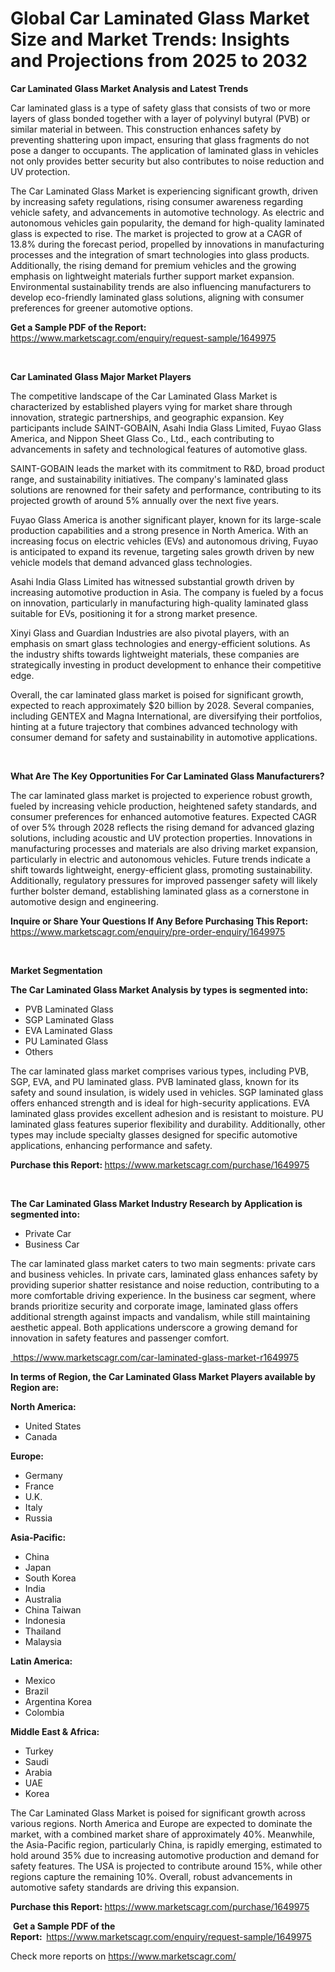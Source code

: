<p><h1>Global Car Laminated Glass Market Size and Market Trends: Insights and Projections from 2025 to 2032</h1></p><p><strong>Car Laminated Glass Market Analysis and Latest Trends</strong></p>
<p><p>Car laminated glass is a type of safety glass that consists of two or more layers of glass bonded together with a layer of polyvinyl butyral (PVB) or similar material in between. This construction enhances safety by preventing shattering upon impact, ensuring that glass fragments do not pose a danger to occupants. The application of laminated glass in vehicles not only provides better security but also contributes to noise reduction and UV protection.</p><p>The Car Laminated Glass Market is experiencing significant growth, driven by increasing safety regulations, rising consumer awareness regarding vehicle safety, and advancements in automotive technology. As electric and autonomous vehicles gain popularity, the demand for high-quality laminated glass is expected to rise. The market is projected to grow at a CAGR of 13.8% during the forecast period, propelled by innovations in manufacturing processes and the integration of smart technologies into glass products. Additionally, the rising demand for premium vehicles and the growing emphasis on lightweight materials further support market expansion. Environmental sustainability trends are also influencing manufacturers to develop eco-friendly laminated glass solutions, aligning with consumer preferences for greener automotive options.</p></p>
<p><strong>Get a Sample PDF of the Report:&nbsp;</strong> <a href="https://www.marketscagr.com/enquiry/request-sample/1649975?utm_campaign=2383&utm_medium=2&utm_source=Github&utm_content=ia&utm_term=31032025&utm_id=car-laminated-glass">https://www.marketscagr.com/enquiry/request-sample/1649975</a></p>
<p>&nbsp;</p>
<p><strong>Car Laminated Glass Major Market Players</strong></p>
<p><p>The competitive landscape of the Car Laminated Glass Market is characterized by established players vying for market share through innovation, strategic partnerships, and geographic expansion. Key participants include SAINT-GOBAIN, Asahi India Glass Limited, Fuyao Glass America, and Nippon Sheet Glass Co., Ltd., each contributing to advancements in safety and technological features of automotive glass.</p><p>SAINT-GOBAIN leads the market with its commitment to R&D, broad product range, and sustainability initiatives. The company's laminated glass solutions are renowned for their safety and performance, contributing to its projected growth of around 5% annually over the next five years.</p><p>Fuyao Glass America is another significant player, known for its large-scale production capabilities and a strong presence in North America. With an increasing focus on electric vehicles (EVs) and autonomous driving, Fuyao is anticipated to expand its revenue, targeting sales growth driven by new vehicle models that demand advanced glass technologies.</p><p>Asahi India Glass Limited has witnessed substantial growth driven by increasing automotive production in Asia. The company is fueled by a focus on innovation, particularly in manufacturing high-quality laminated glass suitable for EVs, positioning it for a strong market presence.</p><p>Xinyi Glass and Guardian Industries are also pivotal players, with an emphasis on smart glass technologies and energy-efficient solutions. As the industry shifts towards lightweight materials, these companies are strategically investing in product development to enhance their competitive edge.</p><p>Overall, the car laminated glass market is poised for significant growth, expected to reach approximately $20 billion by 2028. Several companies, including GENTEX and Magna International, are diversifying their portfolios, hinting at a future trajectory that combines advanced technology with consumer demand for safety and sustainability in automotive applications.</p></p>
<p>&nbsp;</p>
<p><strong>What Are The Key Opportunities For Car Laminated Glass Manufacturers?</strong></p>
<p><p>The car laminated glass market is projected to experience robust growth, fueled by increasing vehicle production, heightened safety standards, and consumer preferences for enhanced automotive features. Expected CAGR of over 5% through 2028 reflects the rising demand for advanced glazing solutions, including acoustic and UV protection properties. Innovations in manufacturing processes and materials are also driving market expansion, particularly in electric and autonomous vehicles. Future trends indicate a shift towards lightweight, energy-efficient glass, promoting sustainability. Additionally, regulatory pressures for improved passenger safety will likely further bolster demand, establishing laminated glass as a cornerstone in automotive design and engineering.</p></p>
<p><strong>Inquire or Share Your Questions If Any Before Purchasing This Report:</strong> <a href="https://www.marketscagr.com/enquiry/pre-order-enquiry/1649975?utm_campaign=2383&utm_medium=2&utm_source=Github&utm_content=ia&utm_term=31032025&utm_id=car-laminated-glass">https://www.marketscagr.com/enquiry/pre-order-enquiry/1649975</a></p>
<p>&nbsp;</p>
<p><strong>Market Segmentation</strong></p>
<p><strong>The Car Laminated Glass Market Analysis by types is segmented into:</strong></p>
<p><ul><li>PVB Laminated Glass</li><li>SGP Laminated Glass</li><li>EVA Laminated Glass</li><li>PU Laminated Glass</li><li>Others</li></ul></p>
<p><p>The car laminated glass market comprises various types, including PVB, SGP, EVA, and PU laminated glass. PVB laminated glass, known for its safety and sound insulation, is widely used in vehicles. SGP laminated glass offers enhanced strength and is ideal for high-security applications. EVA laminated glass provides excellent adhesion and is resistant to moisture. PU laminated glass features superior flexibility and durability. Additionally, other types may include specialty glasses designed for specific automotive applications, enhancing performance and safety.</p></p>
<p><strong>Purchase this Report:&nbsp;</strong><a href="https://www.marketscagr.com/purchase/1649975?utm_campaign=2383&utm_medium=2&utm_source=Github&utm_content=ia&utm_term=31032025&utm_id=car-laminated-glass">https://www.marketscagr.com/purchase/1649975</a></p>
<p>&nbsp;</p>
<p><strong>The Car Laminated Glass Market Industry Research by Application is segmented into:</strong></p>
<p><ul><li>Private Car</li><li>Business Car</li></ul></p>
<p><p>The car laminated glass market caters to two main segments: private cars and business vehicles. In private cars, laminated glass enhances safety by providing superior shatter resistance and noise reduction, contributing to a more comfortable driving experience. In the business car segment, where brands prioritize security and corporate image, laminated glass offers additional strength against impacts and vandalism, while still maintaining aesthetic appeal. Both applications underscore a growing demand for innovation in safety features and passenger comfort.</p></p>
<p><a href="https://www.marketscagr.com/car-laminated-glass-market-r1649975?utm_campaign=2383&utm_medium=2&utm_source=Github&utm_content=ia&utm_term=31032025&utm_id=car-laminated-glass">&nbsp;https://www.marketscagr.com/car-laminated-glass-market-r1649975</a></p>
<p><strong>In terms of Region, the Car Laminated Glass Market Players available by Region are:</strong></p>
<p>
    <p> <strong> North America: </strong>
        <ul>
            <li>United States</li>
            <li>Canada</li>
        </ul>
        </p> 
    <p> <strong> Europe: </strong>
        <ul>
            <li>Germany</li>
            <li>France</li>
            <li>U.K.</li>
            <li>Italy</li>
            <li>Russia</li>
        </ul>
        </p> 
    <p> <strong> Asia-Pacific: </strong>
        <ul>
            <li>China</li>
            <li>Japan</li>
            <li>South Korea</li>
            <li>India</li>
            <li>Australia</li>
            <li>China Taiwan</li>
            <li>Indonesia</li>
            <li>Thailand</li>
            <li>Malaysia</li>
        </ul>
        </p> 
    <p> <strong> Latin America: </strong>
        <ul>
            <li>Mexico</li>
            <li>Brazil</li>
            <li>Argentina Korea</li>
            <li>Colombia</li>
        </ul>
        </p> 
    <p> <strong> Middle East & Africa: </strong>
        <ul>
            <li>Turkey</li>
            <li>Saudi</li>
            <li>Arabia</li>
            <li>UAE</li>
            <li>Korea</li>
        </ul>
    </p>
    </p>
<p><p>The Car Laminated Glass Market is poised for significant growth across various regions. North America and Europe are expected to dominate the market, with a combined market share of approximately 40%. Meanwhile, the Asia-Pacific region, particularly China, is rapidly emerging, estimated to hold around 35% due to increasing automotive production and demand for safety features. The USA is projected to contribute around 15%, while other regions capture the remaining 10%. Overall, robust advancements in automotive safety standards are driving this expansion.</p></p>
<p><strong>Purchase this Report: </strong><a href="https://www.marketscagr.com/purchase/1649975?utm_campaign=2383&utm_medium=2&utm_source=Github&utm_content=ia&utm_term=31032025&utm_id=car-laminated-glass">https://www.marketscagr.com/purchase/1649975</a></p>
<p>&nbsp;<strong>Get a Sample PDF of the Report:&nbsp;&nbsp;</strong><a href="https://www.marketscagr.com/enquiry/request-sample/1649975?utm_campaign=2383&utm_medium=2&utm_source=Github&utm_content=ia&utm_term=31032025&utm_id=car-laminated-glass">https://www.marketscagr.com/enquiry/request-sample/1649975</a></p>
<p><strong></strong></p>
<p>Check more reports on <a href="https://www.marketscagr.com/?utm_campaign=2383&utm_medium=2&utm_source=Github&utm_content=ia&utm_term=31032025&utm_id=car-laminated-glass">https://www.marketscagr.com/</a></p>